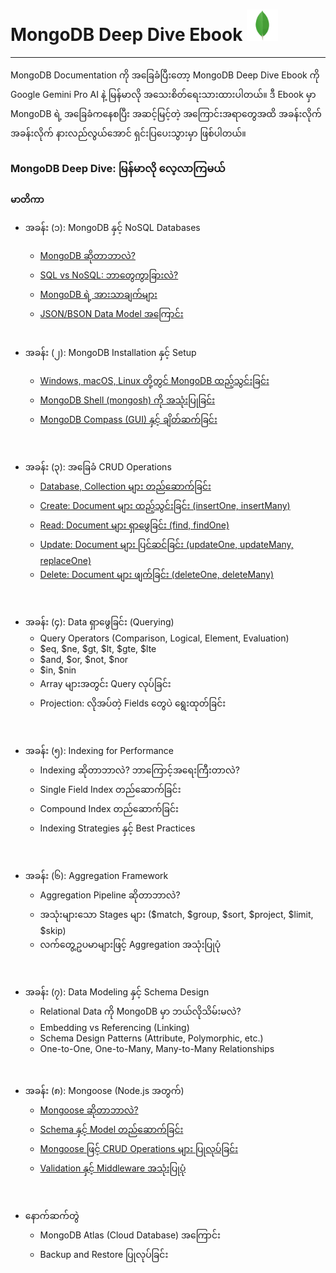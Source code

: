 # MongoDB Deep Dive Ebook <img src="/assets/images/mongo.png" alt="drawing" width="50" />
---
MongoDB Documentation ကို အခြေခံပြီးတော့ MongoDB Deep Dive Ebook ကို Google Gemini Pro AI နဲ့ မြန်မာလို အသေးစိတ်ရေးသားထားပါတယ်။ ဒီ Ebook မှာ MongoDB ရဲ့ အခြေခံကနေစပြီး အဆင့်မြင့်တဲ့ အကြောင်းအရာတွေအထိ အခန်းလိုက်အခန်းလိုက် နားလည်လွယ်အောင် ရှင်းပြပေးသွားမှာ ဖြစ်ပါတယ်။

### MongoDB Deep Dive: မြန်မာလို လေ့လာကြမယ်
**မာတိကာ**
- အခန်း (၁): MongoDB နှင့် NoSQL Databases
    - [MongoDB ဆိုတာဘာလဲ?](/Chapter1.md)
    - [SQL vs NoSQL: ဘာတွေကွာခြားလဲ?](https://github.com/sc3p73r-it/mongodb-ebook/blob/main/Chapter1.md#sql-vs-nosql-%E1%80%98%E1%80%AC%E1%80%90%E1%80%BD%E1%80%B1%E1%80%80%E1%80%BD%E1%80%AC%E1%80%81%E1%80%BC%E1%80%AC%E1%80%B8%E1%80%9C%E1%80%B2)
    - [MongoDB ရဲ့ အားသာချက်များ](https://github.com/sc3p73r-it/mongodb-ebook/blob/main/Chapter1.md#mongodb-%E1%80%9B%E1%80%B2%E1%80%B7-%E1%80%A1%E1%80%AC%E1%80%B8%E1%80%9E%E1%80%AC%E1%80%81%E1%80%BB%E1%80%80%E1%80%BA%E1%80%99%E1%80%BB%E1%80%AC%E1%80%B8)
    - [JSON/BSON Data Model အကြောင်း](https://github.com/sc3p73r-it/mongodb-ebook/blob/main/Chapter1.md#jsonbson-data-model-%E1%80%A1%E1%80%80%E1%80%BC%E1%80%B1%E1%80%AC%E1%80%84%E1%80%BA%E1%80%B8) 
  <br>

- အခန်း (၂): MongoDB Installation နှင့် Setup
  - [Windows, macOS, Linux တို့တွင် MongoDB ထည့်သွင်းခြင်း](/Chapter2.md)
  - [MongoDB Shell (mongosh) ကို အသုံးပြုခြင်း](https://github.com/sc3p73r-it/mongodb-ebook/blob/main/Chapter2.md#mongodb-shell-mongosh-%E1%80%80%E1%80%AD%E1%80%AF-%E1%80%A1%E1%80%9E%E1%80%AF%E1%80%B6%E1%80%B8%E1%80%95%E1%80%BC%E1%80%AF%E1%80%81%E1%80%BC%E1%80%84%E1%80%BA%E1%80%B8)
  - [MongoDB Compass (GUI) နှင့် ချိတ်ဆက်ခြင်း](https://github.com/sc3p73r-it/mongodb-ebook/blob/main/Chapter2.md#mongodb-compass-gui-%E1%80%94%E1%80%BE%E1%80%84%E1%80%B7%E1%80%BA-%E1%80%81%E1%80%BB%E1%80%AD%E1%80%90%E1%80%BA%E1%80%86%E1%80%80%E1%80%BA%E1%80%81%E1%80%BC%E1%80%84%E1%80%BA%E1%80%B8)

<br>

- အခန်း (၃): အခြေခံ CRUD Operations
  - [Database, Collection များ တည်ဆောက်ခြင်း](/Chapter3.md)
  - [Create: Document များ ထည့်သွင်းခြင်း (insertOne, insertMany)](https://github.com/sc3p73r-it/mongodb-ebook/blob/main/Chapter3.md#create-document-%E1%80%99%E1%80%BB%E1%80%AC%E1%80%B8%E1%80%91%E1%80%8A%E1%80%BA%E1%80%B7%E1%80%9E%E1%80%BD%E1%80%84%E1%80%BA%E1%80%B8%E1%80%81%E1%80%BC%E1%80%84%E1%80%BA%E1%80%B8)
  - [Read: Document များ ရှာဖွေခြင်း (find, findOne)](https://github.com/sc3p73r-it/mongodb-ebook/blob/main/Chapter3.md#read-document-%E1%80%99%E1%80%BB%E1%80%AC%E1%80%B8-%E1%80%9B%E1%80%BE%E1%80%AC%E1%80%96%E1%80%BD%E1%80%B1%E1%80%81%E1%80%BC%E1%80%84%E1%80%BA%E1%80%B8)
  - [Update: Document များ ပြင်ဆင်ခြင်း (updateOne, updateMany, replaceOne)](https://github.com/sc3p73r-it/mongodb-ebook/blob/main/Chapter3.md#update-document-%E1%80%99%E1%80%BB%E1%80%AC%E1%80%B8%E1%80%95%E1%80%BC%E1%80%84%E1%80%BA%E1%80%86%E1%80%84%E1%80%BA%E1%80%81%E1%80%BC%E1%80%84%E1%80%BA%E1%80%B8)
  - [Delete: Document များ ဖျက်ခြင်း (deleteOne, deleteMany)](https://github.com/sc3p73r-it/mongodb-ebook/blob/main/Chapter3.md#delete-document-%E1%80%99%E1%80%BB%E1%80%AC%E1%80%B8%E1%80%96%E1%80%BB%E1%80%80%E1%80%BA%E1%80%81%E1%80%BC%E1%80%84%E1%80%BA%E1%80%B8)

<br>

- အခန်း (၄): Data ရှာဖွေခြင်း (Querying)
  - Query Operators (Comparison, Logical, Element, Evaluation)
  - $eq, $ne, $gt, $lt, $gte, $lte
  - $and, $or, $not, $nor
  - $in, $nin
  - Array များအတွင်း Query လုပ်ခြင်း
  - Projection: လိုအပ်တဲ့ Fields တွေပဲ ရွေးထုတ်ခြင်း

<br>

- အခန်း (၅): Indexing for Performance
  - Indexing ဆိုတာဘာလဲ? ဘာကြောင့်အရေးကြီးတာလဲ?
  - Single Field Index တည်ဆောက်ခြင်း
  - Compound Index တည်ဆောက်ခြင်း
  - Indexing Strategies နှင့် Best Practices

<br>

- အခန်း (၆): Aggregation Framework
  - Aggregation Pipeline ဆိုတာဘာလဲ?
  - အသုံးများသော Stages များ ($match, $group, $sort, $project, $limit, $skip)
  - လက်တွေ့ဥပမာများဖြင့် Aggregation အသုံးပြုပုံ

<br>

- အခန်း (၇): Data Modeling နှင့် Schema Design
  - Relational Data ကို MongoDB မှာ ဘယ်လိုသိမ်းမလဲ?
  - Embedding vs Referencing (Linking)
  - Schema Design Patterns (Attribute, Polymorphic, etc.)
  - One-to-One, One-to-Many, Many-to-Many Relationships
<br>

- အခန်း (၈): Mongoose (Node.js အတွက်)
  - [Mongoose ဆိုတာဘာလဲ?](/Chapter8.md)
  - [Schema နှင့် Model တည်ဆောက်ခြင်း](https://github.com/sc3p73r-it/mongodb-ebook/blob/main/Chapter8.md#schema-%E1%80%94%E1%80%BE%E1%80%84%E1%80%B7%E1%80%BA-model-%E1%80%90%E1%80%8A%E1%80%BA%E1%80%86%E1%80%B1%E1%80%AC%E1%80%80%E1%80%BA%E1%80%81%E1%80%BC%E1%80%84%E1%80%BA%E1%80%B8)
  - [Mongoose ဖြင့် CRUD Operations များ ပြုလုပ်ခြင်း](https://github.com/sc3p73r-it/mongodb-ebook/blob/main/Chapter8.md#mongoose-%E1%80%96%E1%80%BC%E1%80%84%E1%80%B7%E1%80%BA-crud-operations-%E1%80%99%E1%80%BB%E1%80%AC%E1%80%B8-%E1%80%95%E1%80%BC%E1%80%AF%E1%80%9C%E1%80%AF%E1%80%95%E1%80%BA%E1%80%81%E1%80%BC%E1%80%84%E1%80%BA%E1%80%B8)
  - [Validation နှင့် Middleware အသုံးပြုပုံ](https://github.com/sc3p73r-it/mongodb-ebook/blob/main/Chapter8.md#validation)

<br>

- နောက်ဆက်တွဲ
  - MongoDB Atlas (Cloud Database) အကြောင်း
  - Backup and Restore ပြုလုပ်ခြင်း